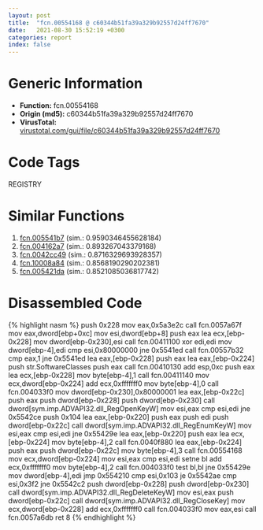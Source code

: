 ```yaml
---
layout: post
title:  "fcn.00554168 @ c60344b51fa39a329b92557d24ff7670"
date:   2021-08-30 15:52:19 +0300
categories: report
index: false
---
```


# Generic Information
- **Function:** fcn.00554168
- **Origin (md5):** c60344b51fa39a329b92557d24ff7670
- **VirusTotal:** [virustotal.com/gui/file/c60344b51fa39a329b92557d24ff7670][virustotal_ref]

# Code Tags
<span class="tag" id="REGISTRY">REGISTRY</span>


# Similar Functions

1. [fcn.005541b7][similar_1_ref] (sim.: 0.9590346455628184)
2. [fcn.004162a7][similar_2_ref] (sim.: 0.893267043379168)
3. [fcn.0042cc49][similar_3_ref] (sim.: 0.8716329693928357)
4. [fcn.10008a84][similar_4_ref] (sim.: 0.8568190290202381)
5. [fcn.005421da][similar_5_ref] (sim.: 0.8521085036817742)


# Disassembled Code

{% highlight nasm %}
push 0x228
mov eax,0x5a3e2c
call fcn.0057a67f
mov eax,dword[ebp+0xc]
mov esi,dword[ebp+8]
push eax
lea ecx,[ebp-0x228]
mov dword[ebp-0x230],esi
call fcn.00411100
xor edi,edi
mov dword[ebp-4],edi
cmp esi,0x80000000
jne 0x5541ed
call fcn.00557b32
cmp eax,1
jne 0x5541ed
lea eax,[ebp-0x228]
push eax
lea eax,[ebp-0x224]
push str.SoftwareClasses
push eax
call fcn.00410130
add esp,0xc
push eax
lea ecx,[ebp-0x228]
mov byte[ebp-4],1
call fcn.00411140
mov ecx,dword[ebp-0x224]
add ecx,0xfffffff0
mov byte[ebp-4],0
call fcn.004033f0
mov dword[ebp-0x230],0x80000001
lea eax,[ebp-0x22c]
push eax
push dword[ebp-0x228]
push dword[ebp-0x230]
call dword[sym.imp.ADVAPI32.dll_RegOpenKeyW]
mov esi,eax
cmp esi,edi
jne 0x5542ce
push 0x104
lea eax,[ebp-0x220]
push eax
push edi
push dword[ebp-0x22c]
call dword[sym.imp.ADVAPI32.dll_RegEnumKeyW]
mov esi,eax
cmp esi,edi
jne 0x55429e
lea eax,[ebp-0x220]
push eax
lea ecx,[ebp-0x224]
mov byte[ebp-4],2
call fcn.0040f880
lea eax,[ebp-0x224]
push eax
push dword[ebp-0x22c]
mov byte[ebp-4],3
call fcn.00554168
mov ecx,dword[ebp-0x224]
mov esi,eax
cmp esi,edi
setne bl
add ecx,0xfffffff0
mov byte[ebp-4],2
call fcn.004033f0
test bl,bl
jne 0x55429e
mov dword[ebp-4],edi
jmp 0x554210
cmp esi,0x103
je 0x5542ae
cmp esi,0x3f2
jne 0x5542c2
push dword[ebp-0x228]
push dword[ebp-0x230]
call dword[sym.imp.ADVAPI32.dll_RegDeleteKeyW]
mov esi,eax
push dword[ebp-0x22c]
call dword[sym.imp.ADVAPI32.dll_RegCloseKey]
mov ecx,dword[ebp-0x228]
add ecx,0xfffffff0
call fcn.004033f0
mov eax,esi
call fcn.0057a6db
ret 8
{% endhighlight %}


[similar_1_ref]: /report/fcn.005541b7@14b20b07906a36e23f2230c8042160f2
[similar_2_ref]: /report/fcn.004162a7@a1c6b07868a0eea8f4ee5a872aa71909
[similar_3_ref]: /report/fcn.0042cc49@9c2b894b84f59672d8be2e984066f76f
[similar_4_ref]: /report/fcn.10008a84@e5d49e0823e602f2ee948ac39d32c1eb
[similar_5_ref]: /report/fcn.005421da@9c2b894b84f59672d8be2e984066f76f
[virustotal_ref]: https://www.virustotal.com/gui/file/c60344b51fa39a329b92557d24ff7670